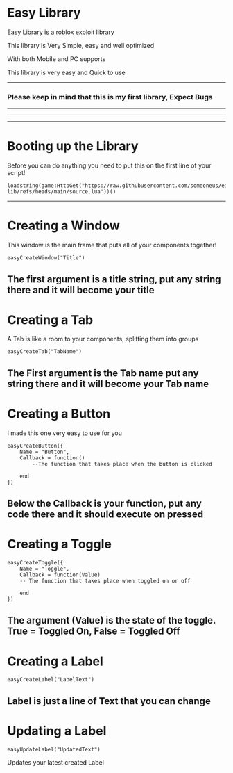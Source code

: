 # Easy Library
Easy Library is a roblox exploit library

This library is Very Simple, easy and well optimized

With both Mobile and PC supports

This library is very easy and Quick to use


___
### Please keep in mind that this is my first library, Expect Bugs 
___
___
___
# Booting up the Library
Before you can do anything you need to put this on the first line of your script!

```
loadstring(game:HttpGet("https://raw.githubusercontent.com/someoneus/easy-lib/refs/heads/main/source.lua"))()
```
---
# Creating a Window
This window is the main frame that puts all of your components together!

```
easyCreateWindow("Title")
```

The first argument is a title string, put any string there and it will become your title
---

# Creating a Tab
A Tab is like a room to your components, splitting them into groups

```
easyCreateTab("TabName")
```

The First argument is the Tab name put any string there and it will become your Tab name
---
# Creating a Button
I made this one very easy to use for you

```
easyCreateButton({
    Name = "Button",
    Callback = function()
        --The function that takes place when the button is clicked

    end
})
```

Below the Callback is your function, put any code there and it should execute on pressed
---
# Creating a Toggle

```
easyCreateToggle({
    Name = "Toggle",
    Callback = function(Value)
    -- The function that takes place when toggled on or off

    end
})
```

The argument (Value) is the state of the toggle. True = Toggled On, False = Toggled Off
---
# Creating a Label

```
easyCreateLabel("LabelText")
```

Label is just a line of Text that you can change
---
# Updating a Label

```
easyUpdateLabel("UpdatedText")
```

Updates your latest created Label
